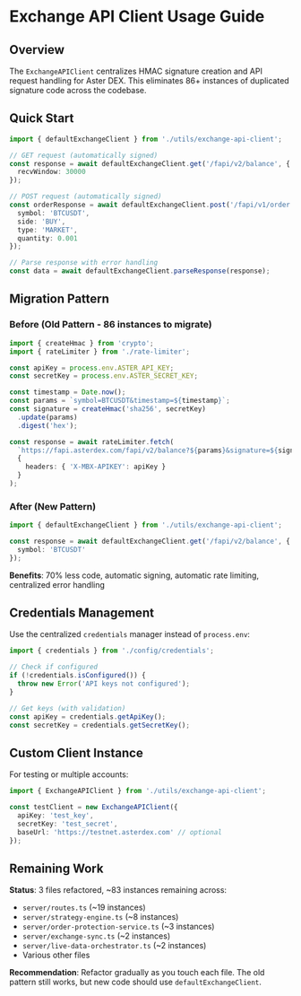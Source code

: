 # Exchange API Client Usage Guide

## Overview

The `ExchangeAPIClient` centralizes HMAC signature creation and API request handling for Aster DEX. This eliminates 86+ instances of duplicated signature code across the codebase.

## Quick Start

```typescript
import { defaultExchangeClient } from './utils/exchange-api-client';

// GET request (automatically signed)
const response = await defaultExchangeClient.get('/fapi/v2/balance', {
  recvWindow: 30000
});

// POST request (automatically signed)
const orderResponse = await defaultExchangeClient.post('/fapi/v1/order', {
  symbol: 'BTCUSDT',
  side: 'BUY',
  type: 'MARKET',
  quantity: 0.001
});

// Parse response with error handling
const data = await defaultExchangeClient.parseResponse(response);
```

## Migration Pattern

### Before (Old Pattern - 86 instances to migrate)
```typescript
import { createHmac } from 'crypto';
import { rateLimiter } from './rate-limiter';

const apiKey = process.env.ASTER_API_KEY;
const secretKey = process.env.ASTER_SECRET_KEY;

const timestamp = Date.now();
const params = `symbol=BTCUSDT&timestamp=${timestamp}`;
const signature = createHmac('sha256', secretKey)
  .update(params)
  .digest('hex');

const response = await rateLimiter.fetch(
  `https://fapi.asterdex.com/fapi/v2/balance?${params}&signature=${signature}`,
  {
    headers: { 'X-MBX-APIKEY': apiKey }
  }
);
```

### After (New Pattern)
```typescript
import { defaultExchangeClient } from './utils/exchange-api-client';

const response = await defaultExchangeClient.get('/fapi/v2/balance', {
  symbol: 'BTCUSDT'
});
```

**Benefits**: 70% less code, automatic signing, automatic rate limiting, centralized error handling

## Credentials Management

Use the centralized `credentials` manager instead of `process.env`:

```typescript
import { credentials } from './config/credentials';

// Check if configured
if (!credentials.isConfigured()) {
  throw new Error('API keys not configured');
}

// Get keys (with validation)
const apiKey = credentials.getApiKey();
const secretKey = credentials.getSecretKey();
```

## Custom Client Instance

For testing or multiple accounts:

```typescript
import { ExchangeAPIClient } from './utils/exchange-api-client';

const testClient = new ExchangeAPIClient({
  apiKey: 'test_key',
  secretKey: 'test_secret',
  baseUrl: 'https://testnet.asterdex.com' // optional
});
```

## Remaining Work

**Status**: 3 files refactored, ~83 instances remaining across:
- `server/routes.ts` (~19 instances)
- `server/strategy-engine.ts` (~8 instances)
- `server/order-protection-service.ts` (~3 instances)
- `server/exchange-sync.ts` (~2 instances)
- `server/live-data-orchestrator.ts` (~2 instances)
- Various other files

**Recommendation**: Refactor gradually as you touch each file. The old pattern still works, but new code should use `defaultExchangeClient`.
